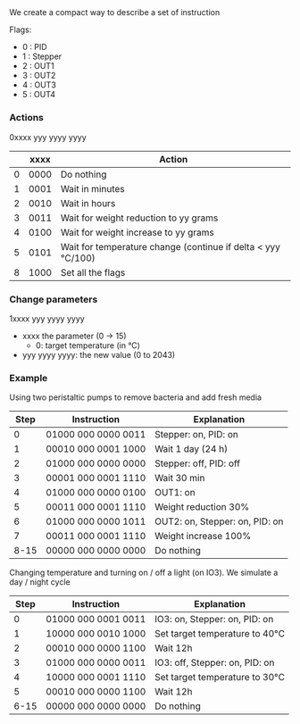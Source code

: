##

We create a compact way to describe a set of instruction

Flags:

- 0 : PID
- 1 : Stepper
- 2 : OUT1
- 3 : OUT2
- 4 : OUT3
- 5 : OUT4

### Actions

0xxxx yyy yyyy yyyy

|     | xxxx | Action                                                       |
| --- | ---- | ------------------------------------------------------------ |
| 0   | 0000 | Do nothing                                                   |
| 1   | 0001 | Wait in minutes                                              |
| 2   | 0010 | Wait in hours                                                |
| 3   | 0011 | Wait for weight reduction to yy grams                        |
| 4   | 0100 | Wait for weight increase to yy grams                         |
| 5   | 0101 | Wait for temperature change (continue if delta < yyy °C/100) |
| 8   | 1000 | Set all the flags                                            |

### Change parameters

1xxxx yyy yyyy yyyy

- xxxx the parameter (0 -> 15)
  - 0: target temperature (in °C)
- yyy yyyy yyyy: the new value (0 to 2043)

### Example

Using two peristaltic pumps to remove bacteria and add fresh media

| Step | Instruction         | Explanation                    |
| ---- | ------------------- | ------------------------------ |
| 0    | 01000 000 0000 0011 | Stepper: on, PID: on           |
| 1    | 00010 000 0001 1000 | Wait 1 day (24 h)              |
| 2    | 01000 000 0000 0000 | Stepper: off, PID: off         |
| 3    | 00001 000 0001 1110 | Wait 30 min                    |
| 4    | 01000 000 0000 0100 | OUT1: on                       |
| 5    | 00011 000 0001 1110 | Weight reduction 30%           |
| 6    | 01000 000 0000 1011 | OUT2: on, Stepper: on, PID: on |
| 7    | 00011 000 0001 1110 | Weight increase 100%           |
| 8-15 | 00000 000 0000 0000 | Do nothing                     |

Changing temperature and turning on / off a light (on IO3).
We simulate a day / night cycle

| Step | Instruction         | Explanation                    |
| ---- | ------------------- | ------------------------------ |
| 0    | 01000 000 0001 0011 | IO3: on, Stepper: on, PID: on  |
| 1    | 10000 000 0010 1000 | Set target temperature to 40°C |
| 2    | 00010 000 0000 1100 | Wait 12h                       |
| 3    | 01000 000 0000 0011 | IO3: off, Stepper: on, PID: on |
| 4    | 10000 000 0001 1110 | Set target temperature to 30°C |
| 5    | 00010 000 0000 1100 | Wait 12h                       |
| 6-15 | 00000 000 0000 0000 | Do nothing                     |
